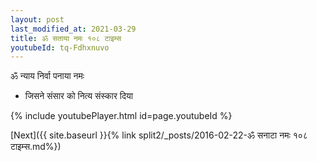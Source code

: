```yaml
---
layout: post
last_modified_at: 2021-03-29
title: ॐ सताया नमः १०८ टाइम्स
youtubeId: tq-Fdhxnuvo
---
```

 
 
 ॐ न्याय निर्वा पनाया नमः  
 
 -  जिसने संसार को नित्य संस्कार दिया 
 
  
 
  
 
 
 
 
 
 


{% include youtubePlayer.html id=page.youtubeId %}
 
[Next]({{ site.baseurl }}{% link  split2/_posts/2016-02-22-ॐ सनाटा नमः १०८ टाइम्स.md%})
 

